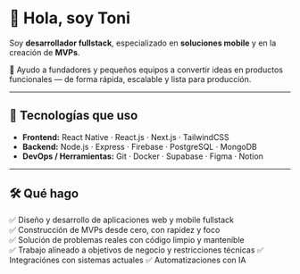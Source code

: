 # 👋 Hola, soy Toni

Soy **desarrollador fullstack**, especializado en **soluciones mobile** y en la creación de **MVPs**.

🚀 Ayudo a fundadores y pequeños equipos a convertir ideas en productos funcionales — de forma rápida, escalable y lista para producción.

---

## 🧰 Tecnologías que uso

- **Frontend:** React Native · React.js · Next.js · TailwindCSS  
- **Backend:** Node.js · Express · Firebase · PostgreSQL · MongoDB  
- **DevOps / Herramientas:** Git · Docker · Supabase · Figma · Notion  

---

## 🛠 Qué hago

✅ Diseño y desarrollo de aplicaciones web y mobile fullstack  
✅ Construcción de MVPs desde cero, con rapidez y foco  
✅ Solución de problemas reales con código limpio y mantenible  
✅ Trabajo alineado a objetivos de negocio y restricciones técnicas
✅ Integraciónes con sistemas actuales
✅ Automatizaciones con IA
